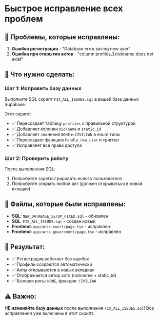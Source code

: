 # Быстрое исправление всех проблем

## 🚨 Проблемы, которые исправлены:

1. **Ошибка регистрации** - "Database error saving new user"
2. **Ошибка при открытии актов** - "column profiles_1.nickname does not exist"

## 🔧 Что нужно сделать:

### Шаг 1: Исправить базу данных
Выполните SQL скрипт `FIX_ALL_ISSUES.sql` в вашей базе данных Supabase.

Этот скрипт:
- ✅ Пересоздает таблицу `profiles` с правильной структурой
- ✅ Добавляет колонки `nickname` и `static_id`
- ✅ Добавляет значения `NONE` и `CIVILIAN` в enum типы
- ✅ Пересоздает функцию `handle_new_user` и триггер
- ✅ Исправляет все права доступа

### Шаг 2: Проверить работу
После выполнения SQL:
1. Попробуйте зарегистрировать нового пользователя
2. Попробуйте открыть любой акт (должен открываться в новой вкладке)

## 📁 Файлы, которые были исправлены:

- **SQL**: `NEW_DATABASE_SETUP_FIXED.sql` - обновлен
- **SQL**: `FIX_ALL_ISSUES.sql` - создан новый
- **Frontend**: `app/acts-court/page.tsx` - исправлен
- **Frontend**: `app/acts-government/page.tsx` - исправлен

## 🎯 Результат:

- ✅ Регистрация работает без ошибок
- ✅ Профили создаются автоматически
- ✅ Акты открываются в новых вкладках
- ✅ Отображается автор акта (nickname + static_id)
- ✅ Базовая роль: `NONE`, фракция: `CIVILIAN`

## ⚠️ Важно:

**НЕ изменяйте базу данных** после выполнения `FIX_ALL_ISSUES.sql`!
Все исправления уже включены в этот скрипт.
